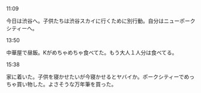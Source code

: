 11:09

今日は渋谷へ。子供たちは渋谷スカイに行くために別行動。自分はニューポークシティーへ。

13:50

中華屋で昼飯。Kがめちゃめちゃ食べてた。もう大人１人分は食べてる。

15:38

家に着いた。子供を寝かせたいが今寝かせるとヤバイか。ポークシティーでめっちゃ買い物した。よさそうな万年筆を買った。